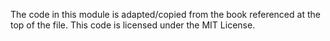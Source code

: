 The code in this module is adapted/copied from the book referenced at the
top of the file. This code is licensed under the MIT License.
